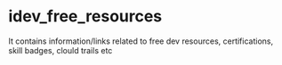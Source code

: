 # idev_free_resources
It contains information/links related to free dev resources, certifications, skill badges, clould trails etc
